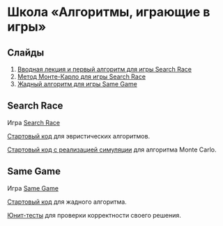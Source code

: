 # Школа «Алгоритмы, играющие в игры»

## Слайды

1. [Вводная лекция и первый алгоритм для игры Search Race](slides/online_4dx1.5h/day0-intro.pptx)
2. [Метод Монте-Карло для игры Search Race](slides/online_4dx1.5h/day1-montecarlo.pptx)
3. [Жадный алгоритм для игры Same Game](slides/online_4dx1.5h/day2-greedy.pptx)

## Search Race

Игра [Search Race](https://www.codingame.com/multiplayer/optimization/search-race)

[Стартовый код](/search-race/heuristics.py) для эвристических алгоритмов.

[Стартовый код с реализацией симуляции](/search-race/simulation.py) для алгоритма Monte Carlo.

## Same Game

Игра [Same Game](https://www.codingame.com/multiplayer/optimization/samegame)

[Стартовый код](/same-game/solution.py) для жадного алгоритма.

[Юнит-тесты](/same-game/tests.py) для проверки корректности своего решения.

